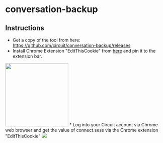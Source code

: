 # conversation-backup

## Instructions

* Get a copy of the tool from here: https://github.com/circuit/conversation-backup/releases
* Install Chrome Extension "EditThisCookie" from [here](https://chrome.google.com/webstore/detail/editthiscookie/fngmhnnpilhplaeedifhccceomclgfbg) and pin it to the extension bar.
<img src="https://user-images.githubusercontent.com/684766/161038923-a221f2d0-8477-4afb-ac94-b70de5610783.png" width="200">
* Log into your Circuit account via Chrome web browser and get the value of connect.sess via the Chrome extension "EditThisCookie"
<img src="https://user-images.githubusercontent.com/684766/161039962-db50dee3-9d12-4fff-bc03-e201e1f7bf59.png width="200">
